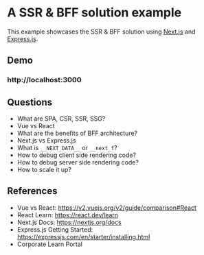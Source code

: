 # A SSR & BFF solution example

This example showcases the SSR & BFF solution using [Next.js](https://nextjs.org/) and [Express.js](https://expressjs.com/).

## Demo

### http://localhost:3000

## Questions

- What are SPA, CSR, SSR, SSG?
- Vue vs React
- What are the benefits of BFF architecture?
- Next.js vs Express.js
- What is `__NEXT_DATA__` or `__next_f`?
- How to debug client side rendering code?
- How to debug server side rendering code?
- How to scale it up?

## References

- Vue vs React: https://v2.vuejs.org/v2/guide/comparison#React
- React Learn: https://react.dev/learn
- Next.js Docs: https://nextjs.org/docs
- Express.js Getting Started: https://expressjs.com/en/starter/installing.html
- Corporate Learn Portal
